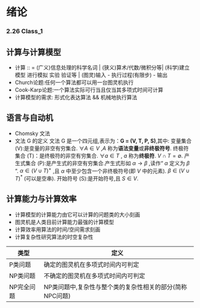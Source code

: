 # 绪论
### 2.26 Class_1
## 计算与计算模型
* 计算 :: = (广义)信息处理的科学名词 | (狭义)算术/代数/微积分等| (科学)建立模型 进行模拟 实验 验证等 | (图灵)输入 - 执行过程(有限步) - 输出
* Church论题:任何一个算法都可以用一台图灵机执行
* Cook-Karp论题:一个算法实际可行当且仅当其多项式时间可计算
* 计算模型的需求: 形式化表达算法 && 机械地执行算法
## 语言与自动机
* Chomsky 文法
* 文法 G 的定义
文法 G 是一个四元组,表示为：**G = (V, T, P, S)**,其中:
变量集合 (V):是变量的非空有穷集合. $\forall A \in V$  ,$A$ 称为**语法变量**或**非终极符号**.
终极符集合 (T)：是终极符的非空有穷集合. $\forall a \in T$ , $a$ 称为**终极符**. $V \cap T = \emptyset$.
产生式集合 (P):是产生式的非空有穷集合.产生式形如 $\alpha \rightarrow \beta$ ,读作“ $\alpha$ 定义为 $\beta$ ”. $\alpha \in (V \cup T)^+$ ,且 $\alpha$ 中至少包含一个非终极符号(即 $V$ 中的元素). $\beta \in (V \cup T)^*$ (可以是空串).
开始符号 (S):是开始符号,且 $S \in V$.
## 计算能力与计算效率
* 计算模型的计算能力由它可以计算的问题类的大小刻画
* 图灵机是人类目前计算能力最强的计算模型
* 计算效率用算法的时间/空间需求刻画
* 计算复杂性研究算法的时空复杂性

类型 | 定义
--- | ---
P类问题 | 确定的图灵机在多项式时间内可判定
NP类问题|不确定的图灵机在多项式时间内可判定
NP完全问题|NP类问题中,复杂性与整个类的复杂性相关的部分(简称NPC问题)
